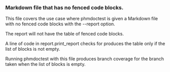 ### Markdown file that has no fenced code blocks.

This file covers the use case where phmdoctest is given
a Markdown file with no fenced code blocks with
the --report option.

The report will not have the table of fenced code blocks.

A line of code in report.print_report checks for
produces the table only if the list of blocks is
not empty.

Running phmdoctest with this file produces branch
coverage for the branch taken when the list of
blocks is empty.
